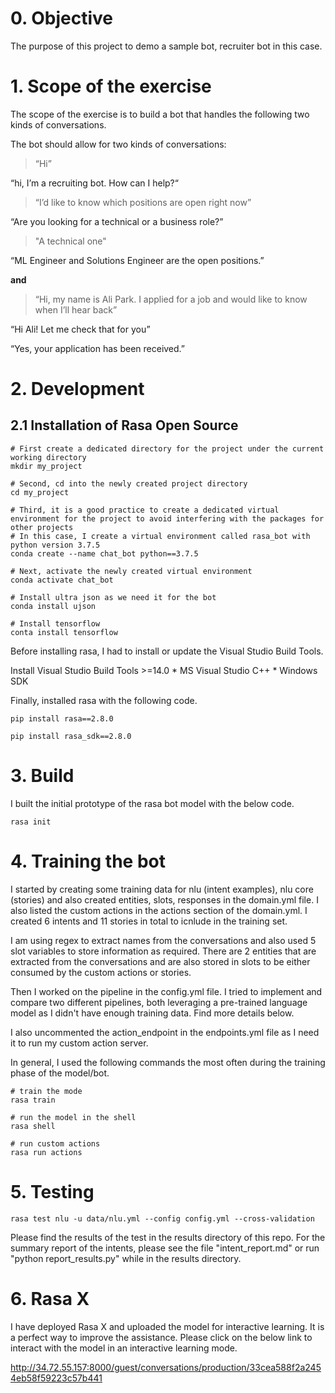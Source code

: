 # 0. Objective 
The purpose of this project to demo a sample bot, recruiter bot in this case.

# 1. Scope of the exercise
The scope of the exercise is to build a bot that handles the following two kinds of conversations.

The bot should allow for two kinds of conversations:

> “Hi”

“hi, I’m a recruiting bot. How can I help?“

> “I’d like to know which positions are open right now”

“Are you looking for a technical or a business role?”

> "A technical one"

“ML Engineer and Solutions Engineer are the open positions.”

**and** 

> “Hi, my name is Ali Park. I applied for a job and would like to know when I’ll hear back”

“Hi Ali! Let me check that for you”

“Yes, your application has been received.”


# 2. Development

## 2.1 Installation of Rasa Open Source
```
# First create a dedicated directory for the project under the current working directory
mkdir my_project

# Second, cd into the newly created project directory
cd my_project

# Third, it is a good practice to create a dedicated virtual environment for the project to avoid interfering with the packages for other projects
# In this case, I create a virtual environment called rasa_bot with python version 3.7.5
conda create --name chat_bot python==3.7.5

# Next, activate the newly created virtual environment
conda activate chat_bot

# Install ultra json as we need it for the bot
conda install ujson

# Install tensorflow
conta install tensorflow

```

Before installing rasa, I had to install or update the Visual Studio Build Tools.

Install Visual Studio Build Tools >=14.0
    * MS Visual Studio C++
	* Windows SDK 

Finally, installed rasa with the following code. 
```
pip install rasa==2.8.0

pip install rasa_sdk==2.8.0
```


# 3. Build 

I built the initial prototype of the rasa bot model with the below code. 

```
rasa init

```


# 4. Training the bot 

I started by creating some training data for nlu (intent examples), nlu core (stories) and also created entities, slots, responses in the domain.yml file. I also listed the custom actions in the actions section of the domain.yml. I created 6 intents and 11 stories in total to icnlude in the training set.

I am using regex to extract names from the conversations and also used 5 slot variables to store information as required. There are 2 entities that are extracted from the conversations and are also stored in slots to be either consumed by the custom actions or stories. 

Then I worked on the pipeline in the config.yml file. I tried to implement and compare two different pipelines, both leveraging a pre-trained language model as I didn't have enough training data.  Find more details below.

I also uncommented the action_endpoint in the endpoints.yml file as I need it to run my custom action server. 

In general, I used the following commands the most often during the training phase of the model/bot.  

  ```
  # train the mode
  rasa train
  
  # run the model in the shell
  rasa shell
  
  # run custom actions
  rasa run actions

  ```

   
# 5. Testing

```
rasa test nlu -u data/nlu.yml --config config.yml --cross-validation

```

Please find the results of the test in the results directory of this repo. For the summary report of the intents, please see the file "intent_report.md" or run "python report_results.py" while in the results directory.


# 6. Rasa X

I have deployed Rasa X and uploaded the model for interactive learning. It is a perfect way to improve the assistance. Please click on the below link to interact with the model in an interactive learning mode.

http://34.72.55.157:8000/guest/conversations/production/33cea588f2a2454eb58f59223c57b441

